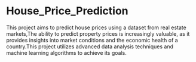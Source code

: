 # House_Price_Prediction
This project aims to predict house prices using a dataset from real estate markets,The ability to predict property prices is increasingly valuable, as it provides insights into market conditions and the economic health of a country.This project utilizes advanced data analysis techniques and machine learning algorithms to achieve its goals.
